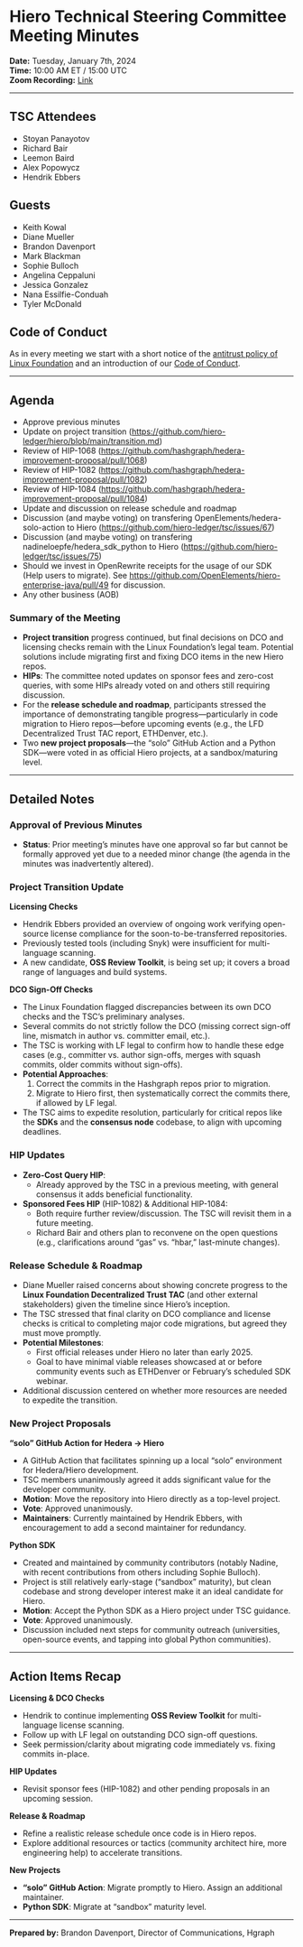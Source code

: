 # Hiero Technical Steering Committee Meeting Minutes

**Date:** Tuesday, January 7th, 2024  
**Time:** 10:00 AM ET / 15:00 UTC  
**Zoom Recording:** [Link](https://zoom.us/rec/share/0J74aX2cxb2t8rUzUqJaLzvegOvpkBjDsXsyeWFJZz6ZxuHFxSB8oEC5UHA_FFeB.kmL2Fwy3VaWaJgwo)

---

## TSC Attendees

- Stoyan Panayotov
- Richard Bair
- Leemon Baird
- Alex Popowycz
- Hendrik Ebbers

## Guests

- Keith Kowal
- Diane Mueller
- Brandon Davenport
- Mark Blackman
- Sophie Bulloch
- Angelina Ceppaluni
- Jessica Gonzalez
- Nana Essilfie-Conduah
- Tyler McDonald 


## Code of Conduct

As in every meeting we start with a short notice of the [antitrust policy of Linux Foundation](https://www.linuxfoundation.org/legal/antitrust-policy) and an introduction of our [Code of Conduct](https://www.lfdecentralizedtrust.org/code-of-conduct).

---

## Agenda

- Approve previous minutes
- Update on project transition (https://github.com/hiero-ledger/hiero/blob/main/transition.md)
- Review of HIP-1068 (https://github.com/hashgraph/hedera-improvement-proposal/pull/1068)
- Review of HIP-1082 (https://github.com/hashgraph/hedera-improvement-proposal/pull/1082)
- Review of HIP-1084 (https://github.com/hashgraph/hedera-improvement-proposal/pull/1084)
- Update and discussion on release schedule and roadmap
- Discussion (and maybe voting) on transfering OpenElements/hedera-solo-action to Hiero (https://github.com/hiero-ledger/tsc/issues/67)
- Discussion (and maybe voting) on transfering nadineloepfe/hedera_sdk_python to Hiero (https://github.com/hiero-ledger/tsc/issues/75)
- Should we invest in OpenRewrite receipts for the usage of our SDK (Help users to migrate). See https://github.com/OpenElements/hiero-enterprise-java/pull/49 for discussion.
- Any other business (AOB) 

### Summary of the Meeting
 
- **Project transition** progress continued, but final decisions on DCO and licensing checks remain with the Linux Foundation’s legal team. Potential solutions include migrating first and fixing DCO items in the new Hiero repos.  
- **HIPs**: The committee noted updates on sponsor fees and zero-cost queries, with some HIPs already voted on and others still requiring discussion.  
- For the **release schedule and roadmap**, participants stressed the importance of demonstrating tangible progress—particularly in code migration to Hiero repos—before upcoming events (e.g., the LFD Decentralized Trust TAC report, ETHDenver, etc.).  
- Two **new project proposals**—the “solo” GitHub Action and a Python SDK—were voted in as official Hiero projects, at a sandbox/maturing level.  

---

## Detailed Notes

### Approval of Previous Minutes
- **Status**: Prior meeting’s minutes have one approval so far but cannot be formally approved yet due to a needed minor change (the agenda in the minutes was inadvertently altered).

### Project Transition Update

**Licensing Checks**  
- Hendrik Ebbers provided an overview of ongoing work verifying open-source license compliance for the soon-to-be-transferred repositories.  
- Previously tested tools (including Snyk) were insufficient for multi-language scanning.  
- A new candidate, **OSS Review Toolkit**, is being set up; it covers a broad range of languages and build systems. 

**DCO Sign-Off Checks**  
- The Linux Foundation flagged discrepancies between its own DCO checks and the TSC’s preliminary analyses.  
- Several commits do not strictly follow the DCO (missing correct sign-off line, mismatch in author vs. committer email, etc.).  
- The TSC is working with LF legal to confirm how to handle these edge cases (e.g., committer vs. author sign-offs, merges with squash commits, older commits without sign-offs).  
- **Potential Approaches**:  
  1. Correct the commits in the Hashgraph repos prior to migration.  
  2. Migrate to Hiero first, then systematically correct the commits there, if allowed by LF legal.  
- The TSC aims to expedite resolution, particularly for critical repos like the **SDKs** and the **consensus node** codebase, to align with upcoming deadlines.  

### HIP Updates
- **Zero-Cost Query HIP**:  
  - Already approved by the TSC in a previous meeting, with general consensus it adds beneficial functionality.  
- **Sponsored Fees HIP** (HIP-1082) & Additional HIP-1084:  
  - Both require further review/discussion. The TSC will revisit them in a future meeting.  
  - Richard Bair and others plan to reconvene on the open questions (e.g., clarifications around “gas” vs. “hbar,” last-minute changes).  

### Release Schedule & Roadmap
- Diane Mueller raised concerns about showing concrete progress to the **Linux Foundation Decentralized Trust TAC** (and other external stakeholders) given the timeline since Hiero’s inception.  
- The TSC stressed that final clarity on DCO compliance and license checks is critical to completing major code migrations, but agreed they must move promptly.  
- **Potential Milestones**:  
  - First official releases under Hiero no later than early 2025.  
  - Goal to have minimal viable releases showcased at or before community events such as ETHDenver or February’s scheduled SDK webinar.  
- Additional discussion centered on whether more resources are needed to expedite the transition.  

### New Project Proposals

**“solo” GitHub Action for Hedera -> Hiero**  
- A GitHub Action that facilitates spinning up a local “solo” environment for Hedera/Hiero development.  
- TSC members unanimously agreed it adds significant value for the developer community.  
- **Motion**: Move the repository into Hiero directly as a top-level project.  
- **Vote**: Approved unanimously.  
- **Maintainers**: Currently maintained by Hendrik Ebbers, with encouragement to add a second maintainer for redundancy.

**Python SDK**  
- Created and maintained by community contributors (notably Nadine, with recent contributions from others including Sophie Bulloch).  
- Project is still relatively early-stage (“sandbox” maturity), but clean codebase and strong developer interest make it an ideal candidate for Hiero.  
- **Motion**: Accept the Python SDK as a Hiero project under TSC guidance.  
- **Vote**: Approved unanimously.  
- Discussion included next steps for community outreach (universities, open-source events, and tapping into global Python communities).

---

## Action Items Recap

**Licensing & DCO Checks**  
   - Hendrik to continue implementing **OSS Review Toolkit** for multi-language license scanning.  
   - Follow up with LF legal on outstanding DCO sign-off questions.  
   - Seek permission/clarity about migrating code immediately vs. fixing commits in-place.

**HIP Updates**  
   - Revisit sponsor fees (HIP-1082) and other pending proposals in an upcoming session.  

**Release & Roadmap**  
   - Refine a realistic release schedule once code is in Hiero repos.  
   - Explore additional resources or tactics (community architect hire, more engineering help) to accelerate transitions.

**New Projects**  
   - **“solo” GitHub Action**: Migrate promptly to Hiero. Assign an additional maintainer.  
   - **Python SDK**: Migrate at “sandbox” maturity level.

---

**Prepared by:** Brandon Davenport, Director of Communications, Hgraph